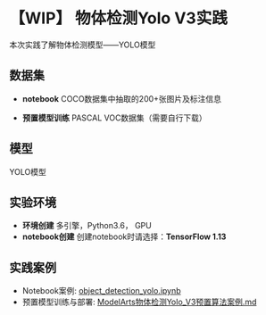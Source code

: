 
  # 【WIP】 物体检测Yolo V3实践

  
  本次实践了解物体检测模型——YOLO模型
  
  ## 数据集
  - **notebook**
  COCO数据集中抽取的200+张图片及标注信息
  
  - **预置模型训练**
  PASCAL VOC数据集（需要自行下载）
  
  ## 模型
  YOLO模型
  
  ## 实验环境

  - **环境创建**
  多引擎，Python3.6， GPU
  - **notebook创建**
  创建notebook时请选择：**TensorFlow 1.13**
  
  ## 实践案例
  
 - Notebook案例: [object_detection_yolo.ipynb](./object_detection_yolo.ipynb)
 - 预置模型训练与部署: [ModelArts物体检测Yolo_V3预置算法案例.md](./ModelArts物体检测Yolo_V3预置算法案例.md)

